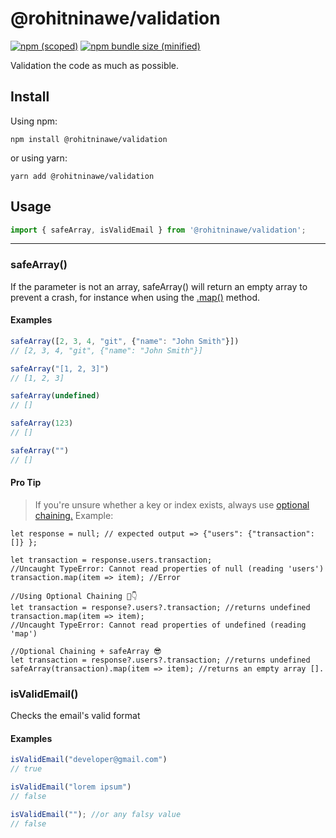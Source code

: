 # @rohitninawe/validation

[![npm (scoped)](https://img.shields.io/npm/v/@rohitninawe/validation.svg)](https://www.npmjs.com/package/@rohitninawe/validation)
[![npm bundle size (minified)](https://img.shields.io/bundlephobia/min/@rohitninawe/validation.svg)](https://www.npmjs.com/package/@rohitninawe/validation)

Validation the code as much as possible.

## Install
Using npm:

```shell
npm install @rohitninawe/validation
```

or using yarn:

```shell
yarn add @rohitninawe/validation
```

## Usage

```js
import { safeArray, isValidEmail } from '@rohitninawe/validation';
```
---

### safeArray()

If the parameter is not an array, safeArray() will return an empty array to prevent a crash, for instance when using the [.map()](https://developer.mozilla.org/en-US/docs/Web/JavaScript/Reference/Global_Objects/Array/map) method.

#### Examples

```js
safeArray([2, 3, 4, "git", {"name": "John Smith"}])
// [2, 3, 4, "git", {"name": "John Smith"}]

safeArray("[1, 2, 3]")
// [1, 2, 3]

safeArray(undefined)
// []    

safeArray(123)
// []

safeArray("")
// []

```
#### Pro Tip

> If you're unsure whether a key or index exists, always use [optional chaining.](https://developer.mozilla.org/en-US/docs/Web/JavaScript/Reference/Operators/Optional_chaining)
> Example:

```
let response = null; // expected output => {"users": {"transaction":[]} };

let transaction = response.users.transaction;
//Uncaught TypeError: Cannot read properties of null (reading 'users')
transaction.map(item => item); //Error

//Using Optional Chaining 🤔👇
let transaction = response?.users?.transaction; //returns undefined
transaction.map(item => item);
//Uncaught TypeError: Cannot read properties of undefined (reading 'map')

//Optional Chaining + safeArray 😎
let transaction = response?.users?.transaction; //returns undefined
safeArray(transaction).map(item => item); //returns an empty array [].

```

### isValidEmail()

Checks the email's valid format

#### Examples

```js
isValidEmail("developer@gmail.com")
// true

isValidEmail("lorem ipsum")
// false

isValidEmail(""); //or any falsy value
// false

```
